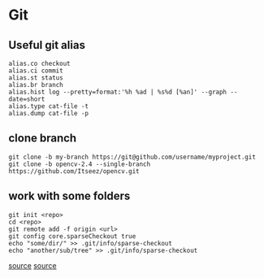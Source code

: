 # Git
## Useful git alias
```
alias.co checkout
alias.ci commit
alias.st status
alias.br branch
alias.hist log --pretty=format:'%h %ad | %s%d [%an]' --graph --date=short
alias.type cat-file -t
alias.dump cat-file -p
```

## clone branch
`git clone -b my-branch https://git@github.com/username/myproject.git`
`git clone -b opencv-2.4 --single-branch https://github.com/Itseez/opencv.git`

## work with some folders
```
git init <repo>
cd <repo>
git remote add -f origin <url>
git config core.sparseCheckout true
echo "some/dir/" >> .git/info/sparse-checkout
echo "another/sub/tree" >> .git/info/sparse-checkout
```
[source](https://stackoverflow.com/questions/600079/is-there-any-way-to-clone-a-git-repositorys-sub-directory-only)
[source](http://jasonkarns.com/blog/subdirectory-checkouts-with-git-sparse-checkout/)
